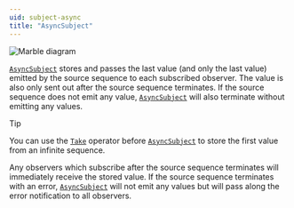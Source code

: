 ```yaml
---
uid: subject-async
title: "AsyncSubject"
---
```


![Marble diagram](~/images/language-subject-async.svg)

[`AsyncSubject`] stores and passes the last value (and only the last value) emitted by the source sequence to each subscribed observer. The value is also only sent out after the source sequence terminates. If the source sequence does not emit any value, [`AsyncSubject`] will also terminate without emitting any values.

> [!Tip]
> You can use the [`Take`] operator before [`AsyncSubject`] to store the first value from an infinite sequence.

Any observers which subscribe after the source sequence terminates will immediately receive the stored value. If the source sequence terminates with an error, [`AsyncSubject`] will not emit any values but will pass along the error notification to all observers.

<!-- Reference-style links -->
[`AsyncSubject`]: xref:Bonsai.Reactive.AsyncSubject
[`Take`]: xref:Bonsai.Reactive.Take